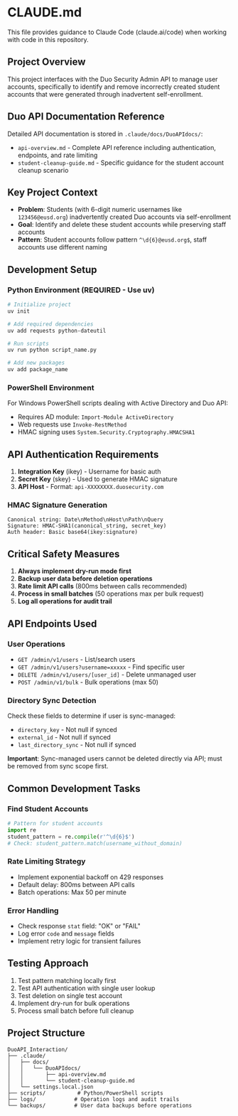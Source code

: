 # CLAUDE.md

This file provides guidance to Claude Code (claude.ai/code) when working with code in this repository.

## Project Overview
This project interfaces with the Duo Security Admin API to manage user accounts, specifically to identify and remove incorrectly created student accounts that were generated through inadvertent self-enrollment.

## Duo API Documentation Reference
Detailed API documentation is stored in `.claude/docs/DuoAPIdocs/`:
- `api-overview.md` - Complete API reference including authentication, endpoints, and rate limiting
- `student-cleanup-guide.md` - Specific guidance for the student account cleanup scenario

## Key Project Context
- **Problem**: Students (with 6-digit numeric usernames like `123456@eusd.org`) inadvertently created Duo accounts via self-enrollment
- **Goal**: Identify and delete these student accounts while preserving staff accounts
- **Pattern**: Student accounts follow pattern `^\d{6}@eusd.org$`, staff accounts use different naming

## Development Setup

### Python Environment (REQUIRED - Use uv)
```bash
# Initialize project
uv init

# Add required dependencies
uv add requests python-dateutil

# Run scripts
uv run python script_name.py

# Add new packages
uv add package_name
```

### PowerShell Environment
For Windows PowerShell scripts dealing with Active Directory and Duo API:
- Requires AD module: `Import-Module ActiveDirectory`
- Web requests use `Invoke-RestMethod`
- HMAC signing uses `System.Security.Cryptography.HMACSHA1`

## API Authentication Requirements
1. **Integration Key** (ikey) - Username for basic auth
2. **Secret Key** (skey) - Used to generate HMAC signature
3. **API Host** - Format: `api-XXXXXXXX.duosecurity.com`

### HMAC Signature Generation
```
Canonical string: Date\nMethod\nHost\nPath\nQuery
Signature: HMAC-SHA1(canonical_string, secret_key)
Auth header: Basic base64(ikey:signature)
```

## Critical Safety Measures
1. **Always implement dry-run mode first**
2. **Backup user data before deletion operations**
3. **Rate limit API calls** (800ms between calls recommended)
4. **Process in small batches** (50 operations max per bulk request)
5. **Log all operations for audit trail**

## API Endpoints Used

### User Operations
- `GET /admin/v1/users` - List/search users
- `GET /admin/v1/users?username=xxxxx` - Find specific user
- `DELETE /admin/v1/users/[user_id]` - Delete unmanaged user
- `POST /admin/v1/bulk` - Bulk operations (max 50)

### Directory Sync Detection
Check these fields to determine if user is sync-managed:
- `directory_key` - Not null if synced
- `external_id` - Not null if synced
- `last_directory_sync` - Not null if synced

**Important**: Sync-managed users cannot be deleted directly via API; must be removed from sync scope first.

## Common Development Tasks

### Find Student Accounts
```python
# Pattern for student accounts
import re
student_pattern = re.compile(r'^\d{6}$')
# Check: student_pattern.match(username_without_domain)
```

### Rate Limiting Strategy
- Implement exponential backoff on 429 responses
- Default delay: 800ms between API calls
- Batch operations: Max 50 per minute

### Error Handling
- Check response `stat` field: "OK" or "FAIL"
- Log error `code` and `message` fields
- Implement retry logic for transient failures

## Testing Approach
1. Test pattern matching locally first
2. Test API authentication with single user lookup
3. Test deletion on single test account
4. Implement dry-run for bulk operations
5. Process small batch before full cleanup

## Project Structure
```
DuoAPI_Interaction/
├── .claude/
│   ├── docs/
│   │   └── DuoAPIdocs/
│   │       ├── api-overview.md
│   │       └── student-cleanup-guide.md
│   └── settings.local.json
├── scripts/          # Python/PowerShell scripts
├── logs/            # Operation logs and audit trails
└── backups/         # User data backups before operations
```